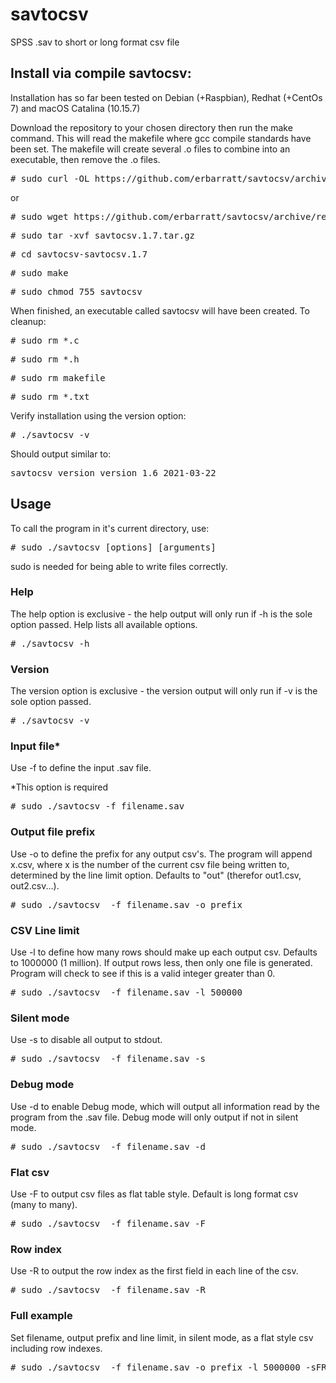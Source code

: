 # savtocsv
SPSS .sav to short or long format csv file

<h2>Install via compile savtocsv:</h2>

Installation has so far been tested on Debian (+Raspbian), Redhat (+CentOs 7) and macOS Catalina (10.15.7)

Download the repository to your chosen directory then run the make command. This will read the makefile where gcc compile standards have been set. The makefile will create several .o files to combine into an executable, then remove the .o files.

<pre># sudo curl -OL https://github.com/erbarratt/savtocsv/archive/refs/tags/savtocsv.1.7.tar.gz</pre>

or

<pre># sudo wget https://github.com/erbarratt/savtocsv/archive/refs/tags/savtocsv.1.7.tar.gz</pre>

<pre># sudo tar -xvf savtocsv.1.7.tar.gz</pre>
<pre># cd savtocsv-savtocsv.1.7</pre>
<pre># sudo make</pre>
<pre># sudo chmod 755 savtocsv</pre>

When finished, an executable called savtocsv will have been created. To cleanup:

<pre># sudo rm *.c</pre>
<pre># sudo rm *.h</pre>
<pre># sudo rm makefile</pre>
<pre># sudo rm *.txt</pre>

Verify installation using the version option:

<pre># ./savtocsv -v</pre>

Should output similar to:

<pre>savtocsv version version 1.6 2021-03-22</pre>

<h2>Usage</h2>

To call the program in it's current directory, use:

<pre># sudo ./savtocsv [options] [arguments]</pre>

sudo is needed for being able to write files correctly.

<h3>Help</h3>

The help option is exclusive - the help output will only run if -h is the sole option passed. Help lists all available options.

<pre># ./savtocsv -h</pre>

<h3>Version</h3>

The version option is exclusive - the version output will only run if -v is the sole option passed.

<pre># ./savtocsv -v</pre>

<h3>Input file*</h3>

Use -f to define the input .sav file.

*This option is required

<pre># sudo ./savtocsv -f filename.sav</pre>

<h3>Output file prefix</h3>

Use -o to define the prefix for any output csv's. The program will append x.csv, where x is the number of the current csv file being written to, determined by the line limit option. Defaults to "out" (therefor out1.csv, out2.csv...).

<pre># sudo ./savtocsv  -f filename.sav -o prefix</pre>

<h3>CSV Line limit</h3>

Use -l to define how many rows should make up each output csv. Defaults to 1000000 (1 million). If output rows less, then only one file is generated. Program will check to see if this is a valid integer greater than 0.

<pre># sudo ./savtocsv  -f filename.sav -l 500000</pre>

<h3>Silent mode</h3>

Use -s to disable all output to stdout.

<pre># sudo ./savtocsv  -f filename.sav -s</pre>

<h3>Debug mode</h3>

Use -d to enable Debug mode, which will output all information read by the program from the .sav file. Debug mode will only output if not in silent mode.

<pre># sudo ./savtocsv  -f filename.sav -d</pre>

<h3>Flat csv</h3>

Use -F to output csv files as flat table style. Default is long format csv (many to many).

<pre># sudo ./savtocsv  -f filename.sav -F</pre>

<h3>Row index</h3>

Use -R to output the row index as the first field in each line of the csv.

<pre># sudo ./savtocsv  -f filename.sav -R</pre>

<h3>Full example</h3>

Set filename, output prefix and line limit, in silent mode, as a flat style csv including row indexes.

<pre># sudo ./savtocsv  -f filename.sav -o prefix -l 5000000 -sFR</pre>
